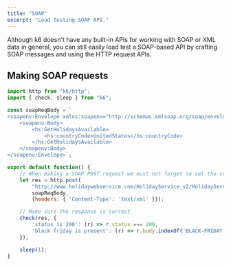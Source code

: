 ```yaml
---
title: "SOAP"
excerpt: "Load Testing SOAP API."
---
```


Although k6 doesn't have any built-in APIs for working with SOAP or XML data in general, you
can still easily load test a SOAP-based API by crafting SOAP messages and using the HTTP request APIs.

## Making SOAP requests

<div class="code-group" data-props='{ "labels": ["soap-example.js"], "lineNumbers": [true] }'>

```js
import http from "k6/http";
import { check, sleep } from "k6";

const soapReqBody = `
<soapenv:Envelope xmlns:soapenv="http://schemas.xmlsoap.org/soap/envelope/" xmlns:hs="http://www.holidaywebservice.com/HolidayService_v2/">
    <soapenv:Body>
        <hs:GetHolidaysAvailable>
            <hs:countryCode>UnitedStates</hs:countryCode>
        </hs:GetHolidaysAvailable>
    </soapenv:Body>
</soapenv:Envelope>`;

export default function() {
    // When making a SOAP POST request we must not forget to set the content type to text/xml
    let res = http.post(
        "http://www.holidaywebservice.com/HolidayService_v2/HolidayService2.asmx?wsdl",
        soapReqBody,
        {headers: { 'Content-Type': 'text/xml' }});

    // Make sure the response is correct
    check(res, {
        'status is 200': (r) => r.status === 200,
        'black friday is present': (r) => r.body.indexOf('BLACK-FRIDAY') !== -1
    });

    sleep(1);
}
```

</div>
